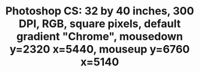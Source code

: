 ---
ee_id: '4135'
site: '1'
type: '2'
long_id: 2014-019 Photoshop Cs
url: 2014-019-photoshop-cs
title: 'Photoshop CS: 32 by 40 inches, 300 DPI, RGB, square pixels, default gradient
  "Chrome", mousedown y=2320 x=5440, mouseup y=6760 x=5140'
year: '2014'
medium: Chromogenic print
commission:
dims: 32x40in
pitch:
ps:
live_url:
related:
youtube:
imgs: photoshop-cs-2014-019-full-database-FA.jpg
subheading:
display_year: '2014'
download:
add_credit:
add_credits:
related_code:
layout: things-i-made
---